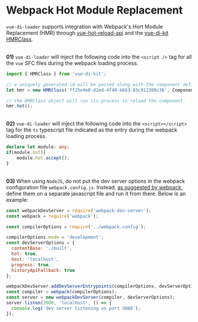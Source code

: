 # Webpack Hot Module Replacement
`vue-di-loader` supports integration with Webpack's Hort Module Replacement (HMR) through [vue-hot-reload-api](https://www.npmjs.com/package/vue-hot-reload-api) and the [vue-di-kit](https://www.npmjs.com/package/vue-di-kit) [HMRClass](https://github.com/joejukan/vue-di-kit/blob/master/src/classification/hmr.class.ts).

<br/>**01)** `vue-di-loader` will inject the following code into the `<script />` tag for all the `vue` SFC files during the webpack loading process.<br/>
```typescript
import { HMRClass } from 'vue-di-kit';

// a uniquely generated id will be passed along with the component defined in the SFC file.
let hmr = new HMRClass('ff25e4e0-d2ed-4f40-b663-83c912200c36', Component);

// the HMRClass object will run its process to reload the component.
hmr.hot();
```
<br/>**02)** `vue-di-loader` will inject the following code into the `<script></script>` tag for the `ts` typescript file indicated as the entry during the webpack loading process.<br/>
```typescript
declare let module: any;
if(module.hot){
    module.hot.accept();
}
```
<br/>**03)** When using `NodeJS`, do not put the dev server options in the webpack configuration file `webpack.config.js`.  Instead, [as suggested by webpack](https://webpack.js.org/guides/hot-module-replacement/#via-the-node-js-api), define them on a separate javascript file and run it from there.  Below is an example:<br/>
```javascript
const webpackDevServer = require('webpack-dev-server');
const webpack = require('webpack');

const compilerOptions = require('../webpack.config');

compilerOptions.mode = 'development';
const devServerOptions = {
  contentBase: './built',
  hot: true,
  host: 'localhost',
  progress: true,
  historyApiFallback: true
};

webpackDevServer.addDevServerEntrypoints(compilerOptions, devServerOptions);
const compiler = webpack(compilerOptions);
const server = new webpackDevServer(compiler, devServerOptions);
server.listen(3000, 'localhost', () => {
  console.log('dev server listening on port 3000');
});

```
<br/>